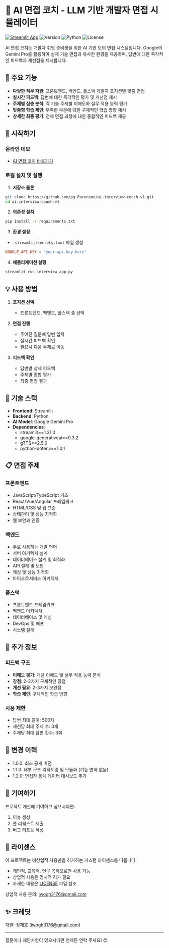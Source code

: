 # 🤖 AI 면접 코치 - LLM 기반 개발자 면접 시뮬레이터

[![Streamlit App](https://static.streamlit.io/badges/streamlit_badge_black_white.svg)](https://ai-interview-service-uzyraeqymsdzsasxpa8ies.streamlit.app)
![Version](https://img.shields.io/badge/version-1.2.0-blue)
![Python](https://img.shields.io/badge/python-3.9%2B-blue)
![License](https://img.shields.io/badge/license-MIT-green)

AI 면접 코치는 개발자 취업 준비생을 위한 AI 기반 모의 면접 시스템입니다. Google의 Gemini Pro를 활용하여 실제 기술 면접과 유사한 환경을 제공하며, 답변에 대한 즉각적인 피드백과 개선점을 제시합니다.

## 📌 주요 기능

- **다양한 직무 지원**: 프론트엔드, 백엔드, 풀스택 개발자 포지션별 맞춤 면접
- **실시간 피드백**: 답변에 대한 즉각적인 평가 및 개선점 제시
- **주제별 심층 분석**: 각 기술 주제별 이해도와 실무 적용 능력 평가
- **맞춤형 학습 제안**: 부족한 부분에 대한 구체적인 학습 방향 제시
- **상세한 최종 평가**: 전체 면접 과정에 대한 종합적인 피드백 제공

## 🚀 시작하기

### 온라인 데모
- [AI 면접 코치 바로가기](https://ai-interview-coach-v1.streamlit.app)

### 로컬 설치 및 실행

1. **저장소 클론**
```bash
git clone https://github.com/pg-Parunson/ai-interview-coach-v1.git
cd ai-interview-coach-v1
```

2. **의존성 설치**
```bash
pip install -r requirements.txt
```

3. **환경 설정**
- `.streamlit/secrets.toml` 파일 생성
```toml
GOOGLE_API_KEY = "your-api-key-here"
```

4. **애플리케이션 실행**
```bash
streamlit run interview_app.py
```

## 💡 사용 방법

1. **포지션 선택**
   - 프론트엔드, 백엔드, 풀스택 중 선택

2. **면접 진행**
   - 주어진 질문에 답변 입력
   - 실시간 피드백 확인
   - 필요시 다음 주제로 이동

3. **피드백 확인**
   - 답변별 상세 피드백
   - 주제별 종합 평가
   - 최종 면접 결과

## 🔧 기술 스택

- **Frontend**: Streamlit
- **Backend**: Python
- **AI Model**: Google Gemini Pro
- **Dependencies**:
  - streamlit==1.31.0
  - google-generativeai==0.3.2
  - gTTS==2.5.0
  - python-dotenv==1.0.1

## 📋 면접 주제

### 프론트엔드
- JavaScript/TypeScript 기초
- React/Vue/Angular 프레임워크
- HTML/CSS 및 웹 표준
- 상태관리 및 성능 최적화
- 웹 보안과 인증

### 백엔드
- 주로 사용하는 개발 언어
- 서버 아키텍처 설계
- 데이터베이스 설계 및 최적화
- API 설계 및 보안
- 캐싱 및 성능 최적화
- 마이크로서비스 아키텍처

### 풀스택
- 프론트엔드 프레임워크
- 백엔드 아키텍처
- 데이터베이스 및 캐싱
- DevOps 및 배포
- 시스템 설계

## 📝 추가 정보

### 피드백 구조
- **이해도 평가**: 개념 이해도 및 실무 적용 능력 분석
- **강점**: 2-3가지 구체적인 장점
- **개선 필요**: 2-3가지 보완점
- **학습 제안**: 구체적인 학습 방향

### 사용 제한
- 답변 최대 길이: 500자
- 세션당 최대 주제 수: 3개
- 주제당 최대 답변 횟수: 3회

## 📜 변경 이력

- 1.0.0: 최초 공개 버전
- 1.1.0: 내부 구조 리팩토링 및 모듈화 (기능 변화 없음)
- 1.2.0: 면접자 통계 데이터 대시보드 추가

## 🤝 기여하기

프로젝트 개선에 기여하고 싶으시다면:
1. 이슈 생성
2. 풀 리퀘스트 제출
3. 버그 리포트 작성

## 📜 라이센스

이 프로젝트는 비상업적 사용만을 허가하는 커스텀 라이센스를 따릅니다. 
- 개인적, 교육적, 연구 목적으로만 사용 가능
- 상업적 사용은 명시적 허가 필요
- 자세한 내용은 [LICENSE](LICENSE) 파일 참조

상업적 사용 문의: iwogh3176@gmail.com

## ✨ 크레딧

개발: 정재호 (iwogh3176@gmail.com)

---

질문이나 제안사항이 있으시다면 언제든 연락 주세요! 😊